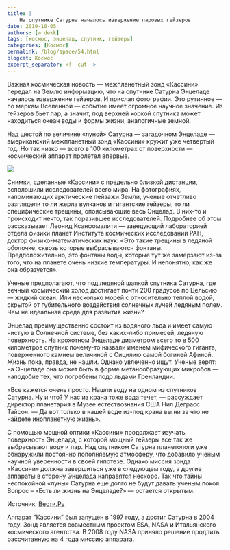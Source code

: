 ```yaml
---
title: |
    На спутнике Сатурна началось извержение паровых гейзеров
date: 2010-10-05
authors: [mrdekk]
tags: [космос, энцелад, спутник, гейзеры]
categories: [Космос]
permalink: /blog/space/54.html
blogcat: Космос
excerpt_separator: <!--cut-->
---
```


Важная космическая новость — межпланетный зонд «Кассини» передал на Землю информацию, что на спутнике Сатурна Энцеладе началось извержение гейзеров. И прислал фотографии. Это рутинное — по меркам Вселенной — событие имеет огромное научное значение. Из гейзеров бьет пар, а значит, под верхней коркой спутника может находиться океан воды и формы жизни, аналогичные земной.

Над шестой по величине «луной» Сатурна — загадочном Энцеладе — американский межпланетный зонд «Кассини» кружит уже четвертый год. Но так низко — всего в 100 километрах от поверхности — космический аппарат пролетел впервые.


![](http://itw66.ru/uploads/images/00/00/01/2010/10/05/ef26e1.jpg)



<!--cut-->


Снимки, сделанные «Кассини» с предельно близкой дистанции, всполошили исследователей всего мира. На фотографиях, напоминающих арктические пейзажи Земли, ученые отчетливо разглядели то ли жерла вулканов и гигантские гейзеры, то ли специфические трещины, опоясывающие весь Энцелад. В них-то и происходит нечто, так поразившее исследователей. Подробнее об этом рассказывает Леонид Ксанфомалити — заведующий лабораторией отдела физики планет Института космических исследований РАН, доктор физико-математических наук: «Это такие трещины в ледяной оболочке, сквозь которые выбрасываются фонтаны. Предположительно, это фонтаны воды, которые тут же замерзают из-за того, что на планете очень низкие температуры. И непонятно, как же она образуется».

Ученые предполагают, что под ледяной шапкой спутника Сатурна, где вечный космический холод достигает почти 200 градусов по Цельсию — жидкий океан. Или несколько морей с относительно теплой водой, скрытой от губительного воздействия солнечных лучей ледяным полем. Чем не идеальная среда для развития жизни?

Энцелад преимущественно состоит из водяного льда и имеет самую чистую в Солнечной системе, без каких-либо примесей, ледяную поверхность. На крохотном Энцеладе диаметром всего то в 500 километров спутник почему-то назвали именем мифического гиганта, поверженного камнем величиной с Сицилию самой богиней Афиной. Жизнь пока, правда, не нашли. Однако увлеченно ищут. Ученые верят: на Энцеладе она может быть в форме метанообразующих микробов — наподобие тех, что погребены подо льдами Гренландии.

«Все кажется очень просто. Нашли воду на одном из спутников Сатурна. Ну и что? У нас из крана тоже вода течет, — рассуждает директор планетария в Музее естествознания США Нил Деграсс Тайсон. — Да вот только в нашей воде из-под крана вы ни за что не найдете инопланетную жизнь».

С помощью мощной оптики «Кассини» продолжает изучать поверхность Энцелада, с которой мощный гейзеры все так же выбрасывают воду и пар. Над спутником Сатурна планетологи уже обнаружили постоянно пополняемую атмосферу, что добавило ученым научной уверенности в своей гипотезе. Однако миссия зонда «Кассини» должна завершиться уже в следующем году, а другие аппараты в сторону Энцелада направятся нескоро. Так что тайны неспокойной «луны» Сатурна еще долго не будут давать ученым покоя. Вопрос – «Есть ли жизнь на Энцеладе?» — остается открытым.

Источник: [Вести.Ру](http://vesti.ru/)

Аппарат "Кассини" был запущен в 1997 году, а достиг Сатурна в 2004 году. Зонд является совместным проектом ESA, NASA и Итальянского космического агентства. В 2008 году NASA приняло решение продлить рассчитанную на 4 года миссию аппарата.
